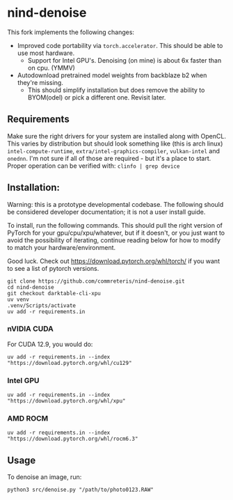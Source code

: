# nind-denoise

This fork implements the following changes:
- Improved code portability via ```torch.accelerator```. This should be able to use most hardware.
  - Support for Intel GPU's. Denoising (on mine) is about 6x faster than on cpu. (YMMV)
- Autodownload pretrained model weights from backblaze b2 when they're missing. 
  - This should simplify installation but does remove the ability to BYOM(odel) or pick a different one. Revisit later.

## Requirements

 Make sure the right drivers for your system are installed along with OpenCL. 
 This varies by distribution but should look something like (this is arch linux) 
 ```intel-compute-runtime```, ```extra/intel-graphics-compiler```, ```vulkan-intel``` and ```onednn```.
 I'm not sure if all of those are required - but it's a place to start. Proper operation can be verified with:
 ```clinfo | grep device```


## Installation:

Warning: this is a prototype developmental codebase. 
The following should be considered developer documentation; it is not a user install guide.


To install, run the following commands. This should pull the right version of PyTorch for your gpu/cpu/xpu/whatever, but
if it doesn't, or you just want to avoid the possibility of iterating, continue reading below for how to modify to match
your hardware/environment. 

Good luck. Check out https://download.pytorch.org/whl/torch/ if you want to see a list of pytorch versions. 

```
git clone https://github.com/commreteris/nind-denoise.git
cd nind-denoise
git checkout darktable-cli-xpu
uv venv
.venv/Scripts/activate
uv add -r requirements.in
```

### nVIDIA CUDA
For CUDA 12.9, you would do:
```
uv add -r requirements.in --index "https://download.pytorch.org/whl/cu129"
```

### Intel GPU
```
uv add -r requirements.in --index "https://download.pytorch.org/whl/xpu"
```

### AMD ROCM
```
uv add -r requirements.in --index "https://download.pytorch.org/whl/rocm6.3"
```

## Usage

To denoise an image, run:

```
python3 src/denoise.py "/path/to/photo0123.RAW"
```
